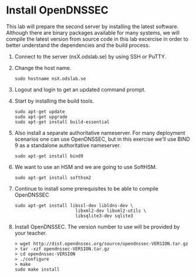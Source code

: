 # Install OpenDNSSEC

This lab will prepare the second server by installing the latest software. Although there are binary packages available for many systems, we will compile the latest version from source code in this lab excercise in order to better understand the dependencies and the build process.

1.  Connect to the server (nsX.odslab.se) by using SSH or PuTTY.
2.  Change the host name.

        sudo hostname nsX.odslab.se

3.  Logout and login to get an updated command prompt.
4.  Start by installing the build tools.

        sudo apt-get update
        sudo apt-get upgrade
        sudo apt-get install build-essential

5.  Also install a separate authoritative nameserver. For many deployment scenarios one can use OpenDNSSEC, but in this exercise we'll use BIND 9 as a standalone authoritative nameserver.

        sudo apt-get install bind9

6.  We want to use an HSM and we are going to use SoftHSM.

        sudo apt-get install softhsm2

7.  Continue to install some prerequisites to be able to compile OpenDNSSEC

        sudo apt-get install libssl-dev libldns-dev \
                               libxml2-dev libxml2-utils \
                               libsqlite3-dev sqlite3

8.  Install OpenDNSSEC. The version number to use will be provided by your teacher.

        > wget http://dist.opendnssec.org/source/opendnssec-VERSION.tar.gz
        > tar -xzf opendnssec-VERSION.tar.gz
        > cd opendnssec-VERSION
        > ./configure
        > make
        sudo make install
